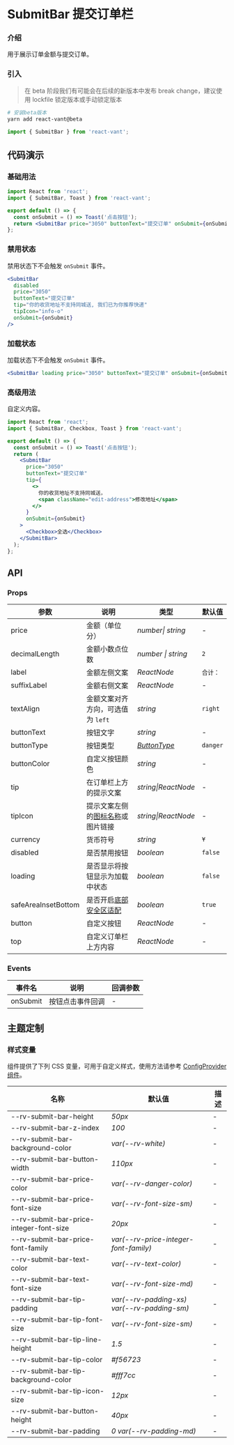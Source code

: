 # SubmitBar 提交订单栏

### 介绍

用于展示订单金额与提交订单。

### 引入

> 在 beta 阶段我们有可能会在后续的新版本中发布 break change，建议使用 lockfile 锁定版本或手动锁定版本

```bash
# 安装beta版本
yarn add react-vant@beta
```

```js
import { SubmitBar } from 'react-vant';
```

## 代码演示

### 基础用法

```jsx
import React from 'react';
import { SubmitBar, Toast } from 'react-vant';

export default () => {
  const onSubmit = () => Toast('点击按钮');
  return <SubmitBar price="3050" buttonText="提交订单" onSubmit={onSubmit} />;
};
```

### 禁用状态

禁用状态下不会触发 `onSubmit` 事件。

```jsx
<SubmitBar
  disabled
  price="3050"
  buttonText="提交订单"
  tip="你的收货地址不支持同城送, 我们已为你推荐快递"
  tipIcon="info-o"
  onSubmit={onSubmit}
/>
```

### 加载状态

加载状态下不会触发 `onSubmit` 事件。

```jsx
<SubmitBar loading price="3050" buttonText="提交订单" onSubmit={onSubmit} />
```

### 高级用法

自定义内容。

```jsx
import React from 'react';
import { SubmitBar, Checkbox, Toast } from 'react-vant';

export default () => {
  const onSubmit = () => Toast('点击按钮');
  return (
    <SubmitBar
      price="3050"
      buttonText="提交订单"
      tip={
        <>
          你的收货地址不支持同城送，
          <span className="edit-address">修改地址</span>
        </>
      }
      onSubmit={onSubmit}
    >
      <Checkbox>全选</Checkbox>
    </SubmitBar>
  );
};
```

## API

### Props

| 参数 | 说明 | 类型 | 默认值 |
| --- | --- | --- | --- |
| price | 金额（单位分） | _number\| string_ | - |
| decimalLength | 金额小数点位数 | _number \| string_ | `2` |
| label | 金额左侧文案 | _ReactNode_ | `合计：` |
| suffixLabel | 金额右侧文案 | _ReactNode_ | - |
| textAlign | 金额文案对齐方向，可选值为 `left` | _string_ | `right` |
| buttonText | 按钮文字 | _string_ | - |
| buttonType | 按钮类型 | _[ButtonType](/#/zh-CN/button)_ | `danger` |
| buttonColor | 自定义按钮颜色 | _string_ | - |
| tip | 在订单栏上方的提示文案 | _string\|ReactNode_ | - |
| tipIcon | 提示文案左侧的[图标名称](#/zh-CN/icon)或图片链接 | _string\|ReactNode_ | - |
| currency | 货币符号 | _string_ | `¥` |
| disabled | 是否禁用按钮 | _boolean_ | `false` |
| loading | 是否显示将按钮显示为加载中状态 | _boolean_ | `false` |
| safeAreaInsetBottom | 是否开启[底部安全区适配](#/zh-CN/advanced-usage#di-bu-an-quan-qu-gua-pei) | _boolean_ | `true` |
| button | 自定义按钮 | _ReactNode_ | - |
| top | 自定义订单栏上方内容 | _ReactNode_ | - |

### Events

| 事件名   | 说明             | 回调参数 |
| -------- | ---------------- | -------- |
| onSubmit | 按钮点击事件回调 | -        |

## 主题定制

### 样式变量

组件提供了下列 CSS 变量，可用于自定义样式，使用方法请参考 [ConfigProvider 组件](#/zh-CN/config-provider)。

| 名称                                    | 默认值                                      | 描述 |
| --------------------------------------- | ------------------------------------------- | ---- |
| --rv-submit-bar-height                  | _50px_                                      | -    |
| --rv-submit-bar-z-index                 | _100_                                       | -    |
| --rv-submit-bar-background-color        | _var(--rv-white)_                           | -    |
| --rv-submit-bar-button-width            | _110px_                                     | -    |
| --rv-submit-bar-price-color             | _var(--rv-danger-color)_                    | -    |
| --rv-submit-bar-price-font-size         | _var(--rv-font-size-sm)_                    | -    |
| --rv-submit-bar-price-integer-font-size | _20px_                                      | -    |
| --rv-submit-bar-price-font-family       | _var(--rv-price-integer-font-family)_       | -    |
| --rv-submit-bar-text-color              | _var(--rv-text-color)_                      | -    |
| --rv-submit-bar-text-font-size          | _var(--rv-font-size-md)_                    | -    |
| --rv-submit-bar-tip-padding             | _var(--rv-padding-xs) var(--rv-padding-sm)_ | -    |
| --rv-submit-bar-tip-font-size           | _var(--rv-font-size-sm)_                    | -    |
| --rv-submit-bar-tip-line-height         | _1.5_                                       | -    |
| --rv-submit-bar-tip-color               | _#f56723_                                   | -    |
| --rv-submit-bar-tip-background-color    | _#fff7cc_                                   | -    |
| --rv-submit-bar-tip-icon-size           | _12px_                                      | -    |
| --rv-submit-bar-button-height           | _40px_                                      | -    |
| --rv-submit-bar-padding                 | _0 var(--rv-padding-md)_                    | -    |
